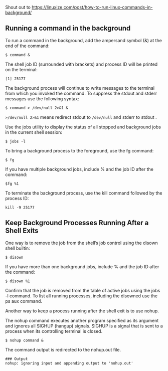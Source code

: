 Shout out to https://linuxize.com/post/how-to-run-linux-commands-in-background/

## Running a command in the background
To run a command in the background, add the ampersand symbol (&) at the end of the command:
```
$ command &
```
The shell job ID (surrounded with brackets) and process ID will be printed on the terminal:

```
[1] 25177
```
The background process will continue to write messages to the terminal from which you invoked the command. To suppress the stdout and stderr messages use the following syntax:
```
$ command > /dev/null 2>&1 & 
```
`>/dev/null 2>&1` means redirect stdout to `/dev/null` and stderr to stdout .

Use the jobs utility to display the status of all stopped and background jobs in the current shell session:
```
$ jobs -l
```
To bring a background process to the foreground, use the fg command:
```
$ fg
```
If you have multiple background jobs, include % and the job ID after the command:
```
$fg %1
```
To terminate the background process, use the kill command followed by the process ID:
```
kill -9 25177
```

## Keep Background Processes Running After a Shell Exits
One way is to remove the job from the shell’s job control using the disown shell builtin:
```
$ disown
```
If you have more than one background jobs, include % and the job ID after the command:
```
$ disown %1
```

Confirm that the job is removed from the table of active jobs using the jobs -l command. To list all running processes, including the disowned use the ps aux command.

Another way to keep a process running after the shell exit is to use nohup.

The nohup command executes another program specified as its argument and ignores all SIGHUP (hangup) signals. SIGHUP is a signal that is sent to a process when its controlling terminal is closed.
```
$ nohup command &
```
The command output is redirected to the nohup.out file.
```
### Output
nohup: ignoring input and appending output to 'nohup.out'
```
